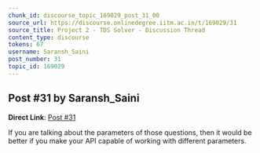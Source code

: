 ```yaml
---
chunk_id: discourse_topic_169029_post_31_00
source_url: https://discourse.onlinedegree.iitm.ac.in/t/169029/31
source_title: Project 2 - TDS Solver - Discussion Thread
content_type: discourse
tokens: 67
username: Saransh_Saini
post_number: 31
topic_id: 169029
---
```


## Post #31 by Saransh_Saini

**Direct Link**: [Post #31](https://discourse.onlinedegree.iitm.ac.in/t/169029/31)

If you are talking about the parameters of those questions, then it would be better if you make your API capable of working with different parameters.

